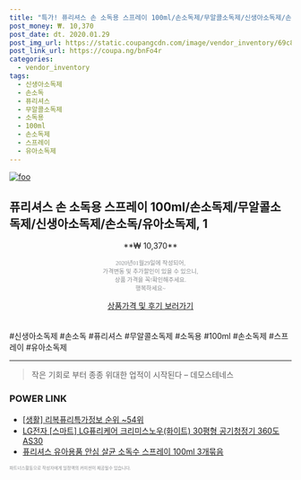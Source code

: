```yaml
--- 
title: "특가! 퓨리셔스 손 소독용 스프레이 100ml/손소독제/무알콜소독제/신생아소독제/손소..." 
post_money: ₩. 10,370 
post_date: dt. 2020.01.29 
post_img_url: https://static.coupangcdn.com/image/vendor_inventory/69c8/4fac559d07897797a2069bac33e74b7d3210f6769464ac0c7ba5da68d537.jpg 
post_link_url: https://coupa.ng/bnFo4r 
categories: 
  - vendor_inventory 
tags: 
  - 신생아소독제 
  - 손소독 
  - 퓨리셔스 
  - 무알콜소독제 
  - 소독용 
  - 100ml 
  - 손소독제 
  - 스프레이 
  - 유아소독제 
--- 
```

[![foo](https://static.coupangcdn.com/image/vendor_inventory/69c8/4fac559d07897797a2069bac33e74b7d3210f6769464ac0c7ba5da68d537.jpg)](https://coupa.ng/bnFo4r) 

## 퓨리셔스 손 소독용 스프레이 100ml/손소독제/무알콜소독제/신생아소독제/손소독/유아소독제, 1 
<p style="text-align: center;">**₩ 10,370**</p> 
<p style="text-align: center;"><span style="color: #898c8f; font-family: Georgia,Times,serif; font-size: 0.75em;">2020년01월29일에 작성되어, <br>가격변동 및 추가할인이 있을 수 있으니,<br> 상품 가격을 꼭!확인해주세요.<br>행복하세요~</span> 
</p>	 
<div markdown="0" style="text-align: center;"><a href="https://coupa.ng/bnFo4r" class="btn btn--success">상품가격 및 후기 보러가기</a></div> 
<br><br> 
  #신생아소독제 #손소독 #퓨리셔스 #무알콜소독제 #소독용 #100ml #손소독제 #스프레이 #유아소독제 
<hr> 

> 작은 기회로 부터 종종 위대한 업적이 시작된다  – 데모스테네스 


### POWER LINK

* <a href="https://blog.naver.com/fasyy4321/221771072740" target="_blank"> [생활] 리복퓨리특가정보 순위 ~54위</a>
* <a href="https://blog.naver.com/fasyy4321/221779443738" target="_blank">LG전자 [스마트] LG퓨리케어 크리미스노우(화이트) 30평형 공기청정기 360도 AS30</a>
* <a href="https://blog.naver.com/fasyy4321/221789252849" target="_blank">퓨리셔스 유아용품 안심 살균 소독수 스프레이 100ml 3개묶음</a>

<span style="color: #898c8f; font-family: Georgia,Times,serif; font-size: 0.55em;">파트너스활동으로 작성자에게 일정액의 커미션이 제공될수 있습니다.</span> 
